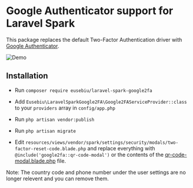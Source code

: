 # Google Authenticator support for Laravel Spark

This package replaces the default Two-Factor Authentication driver with [Google Authenticator](https://support.google.com/accounts/answer/1066447?hl=en). 

![Demo](http://i.imgur.com/Lv77w5b.gif)

## Installation

- Run `composer require eusebiu/laravel-spark-google2fa`

- Add `Eusebiu\LaravelSparkGoogle2FA\Google2FAServiceProvider::class` to your `providers` array in `config/app.php`

- Run `php artisan vendor:publish`

- Run `php artisan migrate`

- Edit `resources/views/vendor/spark/settings/security/modals/two-factor-reset-code.blade.php` and replace everything with `@include('google2fa::qr-code-modal')` or the contents of the [qr-code-modal.blade.php](resources/views/qr-code-modal.blade.php) file.

Note: The country code and phone number under the user settings are no longer relevent and you can remove them.

